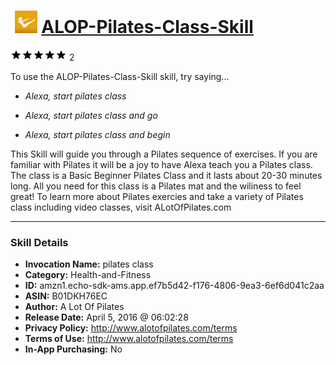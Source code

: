 # &nbsp;<img src="skill_icon" alt="ALOP-Pilates-Class-Skill icon" width="36"> [ALOP-Pilates-Class-Skill](http://alexa.amazon.com/#skills/amzn1.echo-sdk-ams.app.ef7b5d42-f176-4806-9ea3-6ef6d041c2aa)
![5 stars](../../images/ic_star_black_18dp_1x.png)![5 stars](../../images/ic_star_black_18dp_1x.png)![5 stars](../../images/ic_star_black_18dp_1x.png)![5 stars](../../images/ic_star_black_18dp_1x.png)![5 stars](../../images/ic_star_black_18dp_1x.png) 2

To use the ALOP-Pilates-Class-Skill skill, try saying...

* *Alexa, start pilates class*

* *Alexa, start pilates class and go*

* *Alexa, start pilates class and begin*

This Skill will guide you through a Pilates sequence of exercises. If you are familiar with Pilates it will be a joy to have Alexa teach you a Pilates class. The class is a Basic Beginner Pilates Class and it lasts about 20-30 minutes long. All you need for this class is a Pilates mat and the wiliness to feel great! To learn more about Pilates exercies and take a variety of Pilates class including video classes, visit ALotOfPilates.com

***

### Skill Details

* **Invocation Name:** pilates class
* **Category:** Health-and-Fitness
* **ID:** amzn1.echo-sdk-ams.app.ef7b5d42-f176-4806-9ea3-6ef6d041c2aa
* **ASIN:** B01DKH76EC
* **Author:** A Lot Of Pilates
* **Release Date:** April 5, 2016 @ 06:02:28
* **Privacy Policy:** http://www.alotofpilates.com/terms
* **Terms of Use:** http://www.alotofpilates.com/terms
* **In-App Purchasing:** No
